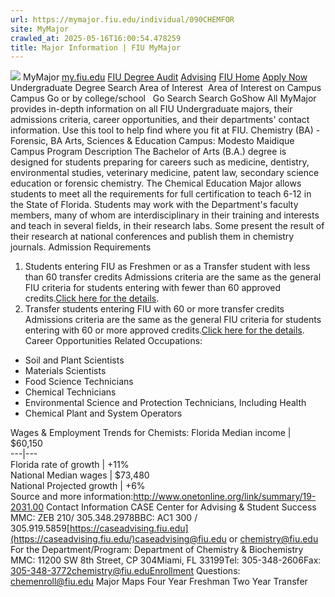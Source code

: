 ```yaml
---
url: https://mymajor.fiu.edu/individual/090CHEMFOR
site: MyMajor
crawled_at: 2025-05-16T16:00:54.478259
title: Major Information | FIU MyMajor
---
```


![](https://mymajor.fiu.edu/assets/logo-T4VPR2BI.png)
MyMajor
[my.fiu.edu](https://my.fiu.edu/)
[FIU Degree Audit](https://dasa.fiu.edu/all-departments/advising/panther-success-hub/panther-degree-audit/)
[Advising](https://advising.fiu.edu)
[FIU Home](https://www.fiu.edu/)
[Apply Now](https://admissions.fiu.edu/)
Undergraduate Degree Search
Area of Interest
​
Area of Interest
on
Campus
​
Campus
Go
or by college/school
​
​
Go
Search
Search
GoShow All
MyMajor provides in-depth information on all FIU Undergraduate majors, their admissions criteria, career opportunities, and their departments' contact information. Use this tool to help find where you fit at FIU.
Chemistry (BA) - Forensic,
BA
Arts, Sciences & Education
Campus:
Modesto Maidique Campus
Program Description
The Bachelor of Arts (B.A.) degree is designed for students preparing for careers such as medicine, dentistry, environmental studies, veterinary medicine, patent law, secondary science education or forensic chemistry. The Chemical Education Major allows students to meet all the requirements for full certification to teach 6-12 in the State of Florida. Students may work with the Department's faculty members, many of whom are interdisciplinary in their training and interests and teach in several fields, in their research labs. Some present the result of their research at national conferences and publish them in chemistry journals.
Admission Requirements
1. Students entering FIU as Freshmen or as a Transfer student with less than 60 transfer credits
Admissions criteria are the same as the general FIU criteria for students entering with fewer than 60 approved credits.[Click here for the details](http://admissions.fiu.edu/apply/freshman/).
2. Transfer students entering FIU with 60 or more transfer credits
Admissions criteria are the same as the general FIU criteria for students entering with 60 or more approved credits.[Click here for the details](http://admissions.fiu.edu/apply/transfer/).
Career Opportunities
Related Occupations:
  * Soil and Plant Scientists
  * Materials Scientists
  * Food Science Technicians
  * Chemical Technicians
  * Environmental Science and Protection Technicians, Including Health
  * Chemical Plant and System Operators


Wages & Employment Trends for Chemists:
Florida Median income | $60,150  
---|---  
Florida rate of growth | +11%  
National Median wages | $73,480  
National Projected growth | +6%  
Source and more information:<http://www.onetonline.org/link/summary/19-2031.00>
Contact Information
CASE Center for Advising & Student Success
MMC: ZEB 210/ 305.348.2978BBC: AC1 300 / 305.919.5859[https://caseadvising.fiu.edu](https://caseadvising.fiu.edu/)caseadvising@fiu.edu or chemistry@fiu.edu
For the Department/Program:
Department of Chemistry & Biochemistry
MMC: 11200 SW 8th Street, CP 304Miami, FL 33199Tel: 305-348-2606Fax: 305-348-3772chemistry@fiu.eduEnrollment Questions: chemenroll@fiu.edu
Major Maps
Four Year Freshman
Two Year Transfer
